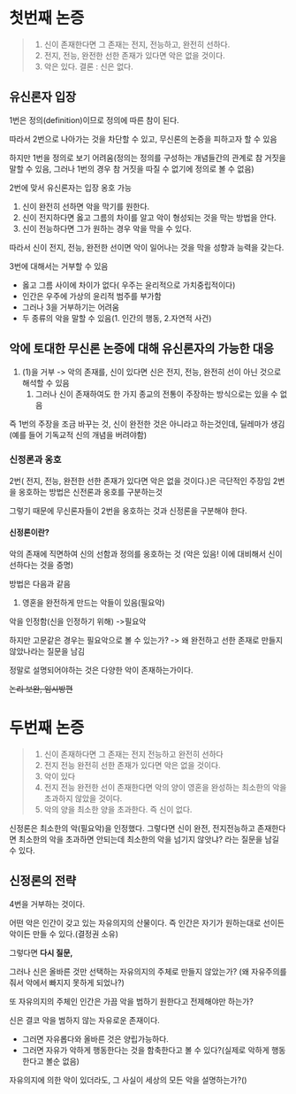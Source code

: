 # 첫번째 논증
> 1. 신이 존재한다면 그 존재는 전지, 전능하고, 완전히 선하다.
> 2. 전지, 전능, 완전한 선한 존재가 있다면 악은 없을 것이다.
> 3. 악은 있다.
> 결론 : 신은 없다.

## 유신론자 입장
1번은 정의(definition)이므로 정의에 따른 참이 된다. 

따라서 2번으로 나아가는 것을 차단할 수 있고, 무신론의 논증을 피하고자 할 수 있음

하지만 1번을 정의로 보기 어려움(정의는 정의를 구성하는 개념들간의 관계로 참 거짓을 말할 수 있음, 그러나 1번의 경우 참 거짓을 따질 수 없기에 정의로 볼 수 없음) 

2번에 맞서 유신론자는 입장 옹호 가능
1. 신이 완전히 선하면 악을 막기를 원한다.
2. 신이 전지하다면 옳고 그름의 차이를 알고 악이 형성되는 것을 막는 방법을 안다.
3. 신이 전능하다면 그가 원하는 경우 악을 막을 수 있다.

따라서 신이 전지, 전능, 완전한 선이면 악이 일어나는 것을 막을 성향과 능력을 갖는다.

3번에 대해서는 거부할 수 있음
- 옳고 그름 사이에 차이가 없다( 우주는 윤리적으로 가치중립적이다)
- 인간은 우주에 가상의 윤리적 범주를 부가함 
- 그러나 3을 거부하기는 어려움
- 두 종류의 악을 말할 수 있음(1. 인간의 행동, 2.자연적 사건)

## 악에 토대한 무신론 논증에 대해 유신론자의 가능한 대응
1. (1)을 거부 -> 악의 존재를, 신이 있다면 신은 전지, 전능, 완전히 선이 아닌 것으로 해석할 수 있음
	1. 그러나 신이 존재하여도 한 가지 종교의 전통이 주장하는 방식으로는 있을 수 없음

즉 1번의 주장을 조금 바꾸는 것, 신이 완전한 것은 아니라고 하는것인데, 딜레마가 생김(예를 들어 기독교적 신의 개념을 버려야함)
### 신정론과 옹호
2번( 전지, 전능, 완전한 선한 존재가 있다면 악은 없을 것이다.)은 극단적인 주장임
2번을 옹호하는 방법은 신전론과 옹호를 구분하는것

그렇기 때문에 무신론자들이 2번을 옹호하는 것과 신정론을 구분해야 한다.
#### 신정론이란?
악의 존재에 직면하여 신의 선함과 정의를 옹호하는 것 (악은 있음! 이에 대비해서 신이 선하다는 것을 증명)

방법은 다음과 같음
1. 영혼을 완전하게 만드는 악들이 있음(필요악)

악을 인정함(신을 인정하기 위해) ->필요악

하지만 고문같은 경우는 필요악으로 볼 수 있는가? -> 왜 완전하고 선한 존재로 만들지 않았나라는 질문을 남김

정말로 설명되어야하는 것은 다양한 악이 존재하는가이다. 

~~논리 보완, 임시방편~~

# 두번째 논증
> 1. 신이 존재하다면 그 존재는 전지 전능하고 완전히 선하다
> 2. 전지 전능 완전히 선한 존재가 있다면 악은 없을 것이다.
> 3. 악이 있다
> 4. 전지 전능 완전한 선이 존재한다면 악의 양이 영혼을 완성하는 최소한의 악을 초과하지 않았을 것이다.
> 5. 악의 양을 최소한 양을 초과한다.
> 즉 신이 없다.

신정론은 최소한의 악(필요악)을 인정했다. 그렇다면 신이 완전, 전지전능하고 존재한다면 최소한의 악을 초과하면 안되는데 최소한의 악을 넘기지 않앗냐? 라는 질문을 남길 수 있다. 

## 신정론의 전략
4번을 거부하는 것이다.

어떤 악은 인간이 갖고 있는 자유의지의 산물이다. 즉 인간은 자기가 원하는대로 선이든 악이든 만들 수 있다.(결정권 소유)

그렇다면 **다시 질문,**

그러나 신은 올바른 것만 선택하는 자유의지의 주체로 만들지 않았는가?  (왜 자유주의를 줘서 악에서 빠지지 못하게 되었나?)

또 자유의지의 주체인 인간은 가끔 악을 범하기 원한다고 전제해야만 하는가?

신은 결코 악을 범하지 않는 자유로운 존재이다. 
- 그러면 자유롭다와 올바른 것은 양립가능하다.
- 그러면 자유가 악하게 행동한다는 것을 함축한다고 볼 수 있다?(실제로 악하게 행동한다고 볼순 없음)

자유의지에 의한 악이 있더라도, 그 사실이 세상의 모든 악을 설명하는가?()